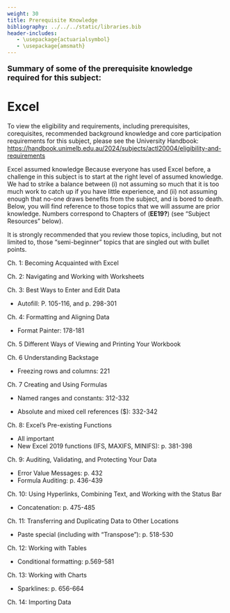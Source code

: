 ```yaml
---
weight: 30
title: Prerequisite Knowledge
bibliography: ../../../static/libraries.bib
header-includes:
   - \usepackage{actuarialsymbol}
   - \usepackage{amsmath}
---
```


<p style="font-size:18px;font-weight:bold;">
Summary of some of the prerequisite knowledge required for this subject:
</p>

# Excel

To view the eligibility and requirements, including prerequisites, corequisites, recommended background knowledge and core participation requirements for this subject, please see the University Handbook:
https://handbook.unimelb.edu.au/2024/subjects/actl20004/eligibility-and-requirements

Excel assumed knowledge
Because everyone has used Excel before, a challenge in this subject is to start at the right level of assumed knowledge. We had to strike a balance between (i) not assuming so much that it is too much work to catch up if you have little experience, and (ii) not assuming enough that no-one draws benefits from the subject, and is bored to death. Below, you will find reference to those topics that we will assume are prior knowledge. Numbers correspond to Chapters of (**EE19?**) (see “Subject Resources” below).

It is strongly recommended that you review those topics, including, but not limited to, those “semi-beginner” topics that are singled out with bullet points.

Ch. 1: Becoming Acquainted with Excel

Ch. 2: Navigating and Working with Worksheets

Ch. 3: Best Ways to Enter and Edit Data

- Autofill: P. 105-116, and p. 298-301

Ch. 4: Formatting and Aligning Data

- Format Painter: 178-181

Ch. 5 Different Ways of Viewing and Printing Your Workbook

Ch. 6 Understanding Backstage

- Freezing rows and columns: 221

Ch. 7 Creating and Using Formulas

- Named ranges and constants: 312-332

- Absolute and mixed cell references (\$): 332-342

Ch. 8: Excel’s Pre-existing Functions

- All important
- New Excel 2019 functions (IFS, MAXIFS, MINIFS): p. 381-398

Ch. 9: Auditing, Validating, and Protecting Your Data

- Error Value Messages: p. 432
- Formula Auditing: p. 436-439

Ch. 10: Using Hyperlinks, Combining Text, and Working with the Status Bar

- Concatenation: p. 475-485

Ch. 11: Transferring and Duplicating Data to Other Locations

- Paste special (including with “Transpose”): p. 518-530

Ch. 12: Working with Tables

- Conditional formatting: p.569-581

Ch. 13: Working with Charts

- Sparklines: p. 656-664

Ch. 14: Importing Data
